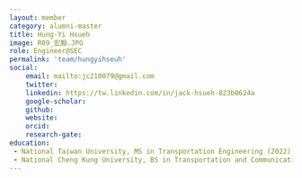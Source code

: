 ```yaml
---
layout: member
category: alumni-master
title: Hung-Yi Hsueh
image: R09_宏毅.JPG
role: Engineer@SEC
permalink: 'team/hungyihseuh'
social:
    email: mailto:jc210079@gmail.com
    twitter: 
    linkedin: https://tw.linkedin.com/in/jack-hsueh-823b0624a
    google-scholar: 
    github: 
    website: 
    orcid: 
    research-gate: 
education:
 - National Taiwan University, MS in Transportation Engineering (2022)
 - National Cheng Kung University, BS in Transportation and Communication Management (2018)
---
```

